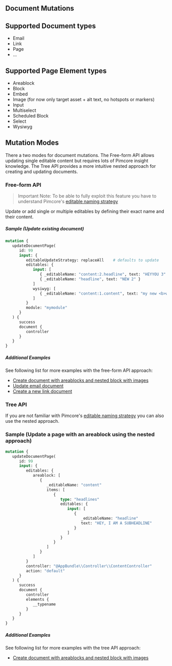## Document Mutations

## Supported Document types

* Email
* Link
* Page
* ...

## Supported Page Element types

* Areablock
* Block
* Embed  
* Image (for now only target asset + alt text, no hotspots or markers)
* Input
* Multiselect
* Scheduled Block
* Select
* Wysiwyg

## Mutation Modes

There a two modes for document mutations. The Free-form API allows updating single editable content but
requires lots of Pimcore insight knowledge. The Tree API provides a more intuitive nested approach for
creating and updating documents. 


### Free-form API

> Important Note: To be able to fully exploit this feature you have to understand Pimcore's [editable naming strategy](https://pimcore.com/docs/6.x/Development_Documentation/Documents/Editable_Naming_Strategies.html) 

Update or add single or multiple editables by defining their exact name and their content.

##### Sample (Update existing document)


```graphql
mutation {
   updateDocumentPage(
      id: 99
      input: {
         editableUpdateStrategy: replaceAll    # defaults to update
         editables: {
            input: [
               { _editableName: "content:2.headline", text: "HEYYOU 3" }
               { _editableName: "headline", text: "NEW 2" }
            ]
            wysiwyg: [
               { _editableName: "content:1.content", text: "my new <b>wysiwyg</b>" }
            ]
         }
         module: "mymodule"
      }
   ) {
      success
      document {
         controller
      }
   }
}
```

##### Additional Examples
See following list for more examples with the free-form API approach:

- [Create document with areablocks and nested block with images](./24_Mutation_Samples/01_FreeformAPI_Create_Document_with_Areablocks.md)
- [Update email document](./24_Mutation_Samples/02_FreeformAPI_Update_Email_Document.md)
- [Create a new link document](./24_Mutation_Samples/03_FreeformAPI_Create_new_Link_Document.md)


### Tree API

If you are not familiar with Pimcore's [editable naming strategy](https://pimcore.com/docs/6.x/Development_Documentation/Documents/Editable_Naming_Strategies.html)
you can also use the nested approach.

### Sample (Update a page with an areablock using the nested approach)

```graphql
mutation {
   updateDocumentPage(
      id: 99
      input: {
         editables: {
            areablock: [
               {
                  _editableName: "content"
                  items: [
                     {
                        type: "headlines"
                        editables: {
                           input: [
                              {
                                 _editableName: "headline"
                                 text: "HEY, I AM A SUBHEADLINE"
                              }
                           ]
                        }
                     }
                  ]
               }
            ]
         }
         controller: "@AppBundle\\Controller\\ContentController"
         action: "default"
      }
   ) {
      success
      document {
         controller
         elements {
            __typename
         }
      }
   }
}
```

##### Additional Examples
See following list for more examples with the tree API approach:

- [Create document with areablocks and nested block with images](./24_Mutation_Samples/04_TreeAPI_Create_Document_with_Areablocks.md)